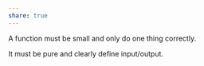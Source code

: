 ```yaml
---
share: true
---
```


A function must be small and only do one thing correctly.

It must be pure and clearly define input/output.